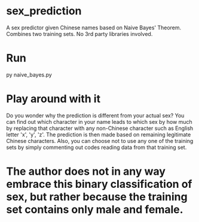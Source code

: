# sex_prediction
A sex predictor given Chinese names based on Naive Bayes' Theorem. Combines two training sets. No 3rd party libraries involved.

# Run
py naive_bayes.py

# Play around with it
Do you wonder why the prediction is different from your actual sex? You can find out which character in your name leads to which sex by how much by replacing that character with any non-Chinese character such as English letter 'x', 'y', 'z'. The prediction is then made based on remaining legitimate Chinese characters. Also, you can choose not to use any one of the training sets by simply commenting out codes reading data from that training set.

# The author does not in any way embrace this binary classification of sex, but rather because the training set contains only male and female.

